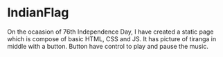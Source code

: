 # IndianFlag

On the ocaasion of 76th Independence Day, I have created a static page which is compose of basic HTML, CSS and JS. It has picture of tiranga in middle with a button. Button have control to play and pause the music.
